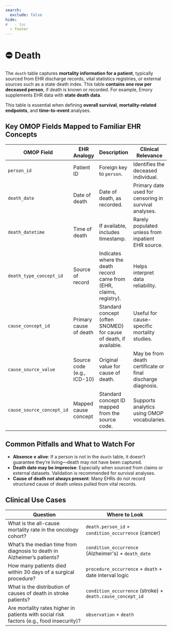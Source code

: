 ```yaml
---
search:
  exclude: false
hide:
#   - toc
  - footer
---
```


# ⛔ Death

The `death` table captures **mortality information for a patient**, typically sourced from EHR discharge records, vital statistics registries, or external sources such as a state death index. This table **contains one row per deceased person**, if death is known or recorded. For example, Emory supplements EHR data with **state death data**.

This table is essential when defining **overall survival**, **mortality-related endpoints**, and **time-to-event** analyses.

## Key OMOP Fields Mapped to Familiar EHR Concepts

| OMOP Field | EHR Analogy | Description | Clinical Relevance |
|------------|-------------|-------------|---------------------|
| `person_id` | Patient ID | Foreign key to `person`. | Identifies the deceased individual. |
| `death_date` | Date of death | Date of death, as recorded. | Primary date used for censoring in survival analyses. |
| `death_datetime` | Time of death | If available, includes timestamp. | Rarely populated unless from inpatient EHR source. |
| `death_type_concept_id` | Source of record | Indicates where the death record came from (EHR, claims, registry). | Helps interpret data reliability. |
| `cause_concept_id` | Primary cause of death | Standard concept (often SNOMED) for cause of death, if available. | Useful for cause-specific mortality studies. |
| `cause_source_value` | Source code (e.g., ICD-10) | Original value for cause of death. | May be from death certificate or final discharge diagnosis. |
| `cause_source_concept_id` | Mapped cause concept | Standard concept ID mapped from the source code. | Supports analytics using OMOP vocabularies. |

## Common Pitfalls and What to Watch For

- **Absence ≠ alive**: If a person is not in the `death` table, it doesn’t guarantee they’re living—death may not have been captured.
- **Death date may be imprecise**: Especially when sourced from claims or external datasets. Validation is recommended for survival analyses.
- **Cause of death not always present**: Many EHRs do not record structured cause of death unless pulled from vital records.

## Clinical Use Cases

| Question | Where to Look |
|----------|----------------|
| What is the all-cause mortality rate in the oncology cohort? | `death.person_id` + `condition_occurrence` (cancer) |
| What’s the median time from diagnosis to death in Alzheimer’s patients? | `condition_occurrence` (Alzheimer's) + `death_date` |
| How many patients died within 30 days of a surgical procedure? | `procedure_occurrence` + `death` + date interval logic |
| What is the distribution of causes of death in stroke patients? | `condition_occurrence` (stroke) + `death.cause_concept_id` |
| Are mortality rates higher in patients with social risk factors (e.g., food insecurity)? | `observation` + `death` |
